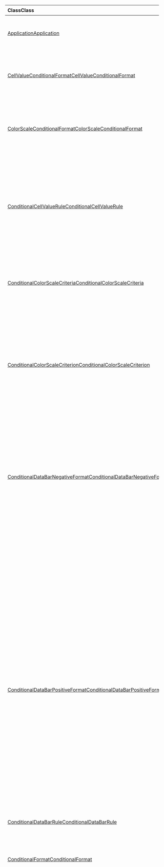 | <span data-ttu-id="c1685-101">Class</span><span class="sxs-lookup"><span data-stu-id="c1685-101">Class</span></span> | <span data-ttu-id="c1685-102">域</span><span class="sxs-lookup"><span data-stu-id="c1685-102">Fields</span></span> | <span data-ttu-id="c1685-103">说明</span><span class="sxs-lookup"><span data-stu-id="c1685-103">Description</span></span> |
|:---|:---|:---|
|[<span data-ttu-id="c1685-104">Application</span><span class="sxs-lookup"><span data-stu-id="c1685-104">Application</span></span>](/javascript/api/excel/excel.application)|[<span data-ttu-id="c1685-105">suspendApiCalculationUntilNextSync ( # B1 </span><span class="sxs-lookup"><span data-stu-id="c1685-105">suspendApiCalculationUntilNextSync()</span></span>](/javascript/api/excel/excel.application#suspendapicalculationuntilnextsync--)|<span data-ttu-id="c1685-106">在下一次调用“context.sync()”前暂停计算。</span><span class="sxs-lookup"><span data-stu-id="c1685-106">Suspends calculation until the next "context.sync()" is called.</span></span>|
|[<span data-ttu-id="c1685-107">CellValueConditionalFormat</span><span class="sxs-lookup"><span data-stu-id="c1685-107">CellValueConditionalFormat</span></span>](/javascript/api/excel/excel.cellvalueconditionalformat)|[<span data-ttu-id="c1685-108">format</span><span class="sxs-lookup"><span data-stu-id="c1685-108">format</span></span>](/javascript/api/excel/excel.cellvalueconditionalformat#format)|<span data-ttu-id="c1685-109">返回一个 format 对象，该对象封装条件格式字体、填充、边框和其他属性。</span><span class="sxs-lookup"><span data-stu-id="c1685-109">Returns a format object, encapsulating the conditional formats font, fill, borders, and other properties.</span></span>|
||[<span data-ttu-id="c1685-110">标尺</span><span class="sxs-lookup"><span data-stu-id="c1685-110">rule</span></span>](/javascript/api/excel/excel.cellvalueconditionalformat#rule)|<span data-ttu-id="c1685-111">指定此条件格式的 Rule 对象。</span><span class="sxs-lookup"><span data-stu-id="c1685-111">Specifies the Rule object on this conditional format.</span></span>|
|[<span data-ttu-id="c1685-112">ColorScaleConditionalFormat</span><span class="sxs-lookup"><span data-stu-id="c1685-112">ColorScaleConditionalFormat</span></span>](/javascript/api/excel/excel.colorscaleconditionalformat)|[<span data-ttu-id="c1685-113">criteria</span><span class="sxs-lookup"><span data-stu-id="c1685-113">criteria</span></span>](/javascript/api/excel/excel.colorscaleconditionalformat#criteria)|<span data-ttu-id="c1685-114">色阶的条件。</span><span class="sxs-lookup"><span data-stu-id="c1685-114">The criteria of the color scale.</span></span>|
||[<span data-ttu-id="c1685-115">threeColorScale</span><span class="sxs-lookup"><span data-stu-id="c1685-115">threeColorScale</span></span>](/javascript/api/excel/excel.colorscaleconditionalformat#threecolorscale)|<span data-ttu-id="c1685-116">如果为 true，则色阶将具有三个点 (最小、中点、最大) ，否则它将有两个 (最小值，最大) 。</span><span class="sxs-lookup"><span data-stu-id="c1685-116">If true the color scale will have three points (minimum, midpoint, maximum), otherwise it will have two (minimum, maximum).</span></span>|
|[<span data-ttu-id="c1685-117">ConditionalCellValueRule</span><span class="sxs-lookup"><span data-stu-id="c1685-117">ConditionalCellValueRule</span></span>](/javascript/api/excel/excel.conditionalcellvaluerule)|[<span data-ttu-id="c1685-118">formula1</span><span class="sxs-lookup"><span data-stu-id="c1685-118">formula1</span></span>](/javascript/api/excel/excel.conditionalcellvaluerule#formula1)|<span data-ttu-id="c1685-119">如果需要，公式可对条件格式规则进行求值。</span><span class="sxs-lookup"><span data-stu-id="c1685-119">The formula, if required, to evaluate the conditional format rule on.</span></span>|
||[<span data-ttu-id="c1685-120">formula2</span><span class="sxs-lookup"><span data-stu-id="c1685-120">formula2</span></span>](/javascript/api/excel/excel.conditionalcellvaluerule#formula2)|<span data-ttu-id="c1685-121">如果需要，公式可对条件格式规则进行求值。</span><span class="sxs-lookup"><span data-stu-id="c1685-121">The formula, if required, to evaluate the conditional format rule on.</span></span>|
||[<span data-ttu-id="c1685-122">operator</span><span class="sxs-lookup"><span data-stu-id="c1685-122">operator</span></span>](/javascript/api/excel/excel.conditionalcellvaluerule#operator)|<span data-ttu-id="c1685-123">单元格数值条件格式的运算符。</span><span class="sxs-lookup"><span data-stu-id="c1685-123">The operator of the cell value conditional format.</span></span>|
|[<span data-ttu-id="c1685-124">ConditionalColorScaleCriteria</span><span class="sxs-lookup"><span data-stu-id="c1685-124">ConditionalColorScaleCriteria</span></span>](/javascript/api/excel/excel.conditionalcolorscalecriteria)|[<span data-ttu-id="c1685-125">maximum</span><span class="sxs-lookup"><span data-stu-id="c1685-125">maximum</span></span>](/javascript/api/excel/excel.conditionalcolorscalecriteria#maximum)|<span data-ttu-id="c1685-126">最大点色阶条件。</span><span class="sxs-lookup"><span data-stu-id="c1685-126">The maximum point Color Scale Criterion.</span></span>|
||[<span data-ttu-id="c1685-127">放置</span><span class="sxs-lookup"><span data-stu-id="c1685-127">midpoint</span></span>](/javascript/api/excel/excel.conditionalcolorscalecriteria#midpoint)|<span data-ttu-id="c1685-128">色阶为 3 色阶时的中点色阶条件。</span><span class="sxs-lookup"><span data-stu-id="c1685-128">The midpoint Color Scale Criterion if the color scale is a 3-color scale.</span></span>|
||[<span data-ttu-id="c1685-129">minimum</span><span class="sxs-lookup"><span data-stu-id="c1685-129">minimum</span></span>](/javascript/api/excel/excel.conditionalcolorscalecriteria#minimum)|<span data-ttu-id="c1685-130">最小点色阶条件。</span><span class="sxs-lookup"><span data-stu-id="c1685-130">The minimum point Color Scale Criterion.</span></span>|
|[<span data-ttu-id="c1685-131">ConditionalColorScaleCriterion</span><span class="sxs-lookup"><span data-stu-id="c1685-131">ConditionalColorScaleCriterion</span></span>](/javascript/api/excel/excel.conditionalcolorscalecriterion)|[<span data-ttu-id="c1685-132">color</span><span class="sxs-lookup"><span data-stu-id="c1685-132">color</span></span>](/javascript/api/excel/excel.conditionalcolorscalecriterion#color)|<span data-ttu-id="c1685-133">色阶颜色的 HTML 颜色代码表示形式 (例如，#FF0000 代表红色) 。</span><span class="sxs-lookup"><span data-stu-id="c1685-133">HTML color code representation of the color scale color (e.g., #FF0000 represents Red).</span></span>|
||[<span data-ttu-id="c1685-134">formula</span><span class="sxs-lookup"><span data-stu-id="c1685-134">formula</span></span>](/javascript/api/excel/excel.conditionalcolorscalecriterion#formula)|<span data-ttu-id="c1685-135">数字、公式或 null（如果类型为 LowestValue）。</span><span class="sxs-lookup"><span data-stu-id="c1685-135">A number, a formula, or null (if Type is LowestValue).</span></span>|
||[<span data-ttu-id="c1685-136">type</span><span class="sxs-lookup"><span data-stu-id="c1685-136">type</span></span>](/javascript/api/excel/excel.conditionalcolorscalecriterion#type)|<span data-ttu-id="c1685-137">条件条件公式应基于什么。</span><span class="sxs-lookup"><span data-stu-id="c1685-137">What the criterion conditional formula should be based on.</span></span>|
|[<span data-ttu-id="c1685-138">ConditionalDataBarNegativeFormat</span><span class="sxs-lookup"><span data-stu-id="c1685-138">ConditionalDataBarNegativeFormat</span></span>](/javascript/api/excel/excel.conditionaldatabarnegativeformat)|[<span data-ttu-id="c1685-139">borderColor</span><span class="sxs-lookup"><span data-stu-id="c1685-139">borderColor</span></span>](/javascript/api/excel/excel.conditionaldatabarnegativeformat#bordercolor)|<span data-ttu-id="c1685-140">表示窗体 #RRGGBB（例如 "FFA500"）的边框线条颜色或作为已命名的 HTML 颜色（例如 "orange"）的 HTML 颜色代码。</span><span class="sxs-lookup"><span data-stu-id="c1685-140">HTML color code representing the color of the border line, of the form #RRGGBB (e.g., "FFA500") or as a named HTML color (e.g., "orange").</span></span>|
||[<span data-ttu-id="c1685-141">fillColor</span><span class="sxs-lookup"><span data-stu-id="c1685-141">fillColor</span></span>](/javascript/api/excel/excel.conditionaldatabarnegativeformat#fillcolor)|<span data-ttu-id="c1685-142">代表窗体 #RRGGBB (的填充颜色的 HTML 颜色代码，例如，"FFA500" ) 或作为命名的 HTML 颜色 (例如 "橙色" ) 。</span><span class="sxs-lookup"><span data-stu-id="c1685-142">HTML color code representing the fill color, of the form #RRGGBB (e.g., "FFA500") or as a named HTML color (e.g., "orange").</span></span>|
||[<span data-ttu-id="c1685-143">matchPositiveBorderColor</span><span class="sxs-lookup"><span data-stu-id="c1685-143">matchPositiveBorderColor</span></span>](/javascript/api/excel/excel.conditionaldatabarnegativeformat#matchpositivebordercolor)|<span data-ttu-id="c1685-144">指定负 DataBar 的边框颜色是否与正 DataBar 相同。</span><span class="sxs-lookup"><span data-stu-id="c1685-144">Specifies if the negative DataBar has the same border color as the positive DataBar.</span></span>|
||[<span data-ttu-id="c1685-145">matchPositiveFillColor</span><span class="sxs-lookup"><span data-stu-id="c1685-145">matchPositiveFillColor</span></span>](/javascript/api/excel/excel.conditionaldatabarnegativeformat#matchpositivefillcolor)|<span data-ttu-id="c1685-146">指定负 DataBar 的填充颜色是否与正 DataBar 相同。</span><span class="sxs-lookup"><span data-stu-id="c1685-146">Specifies if the negative DataBar has the same fill color as the positive DataBar.</span></span>|
|[<span data-ttu-id="c1685-147">ConditionalDataBarPositiveFormat</span><span class="sxs-lookup"><span data-stu-id="c1685-147">ConditionalDataBarPositiveFormat</span></span>](/javascript/api/excel/excel.conditionaldatabarpositiveformat)|[<span data-ttu-id="c1685-148">borderColor</span><span class="sxs-lookup"><span data-stu-id="c1685-148">borderColor</span></span>](/javascript/api/excel/excel.conditionaldatabarpositiveformat#bordercolor)|<span data-ttu-id="c1685-149">表示窗体 #RRGGBB（例如 "FFA500"）的边框线条颜色或作为已命名的 HTML 颜色（例如 "orange"）的 HTML 颜色代码。</span><span class="sxs-lookup"><span data-stu-id="c1685-149">HTML color code representing the color of the border line, of the form #RRGGBB (e.g., "FFA500") or as a named HTML color (e.g., "orange").</span></span>|
||[<span data-ttu-id="c1685-150">fillColor</span><span class="sxs-lookup"><span data-stu-id="c1685-150">fillColor</span></span>](/javascript/api/excel/excel.conditionaldatabarpositiveformat#fillcolor)|<span data-ttu-id="c1685-151">代表窗体 #RRGGBB (的填充颜色的 HTML 颜色代码，例如，"FFA500" ) 或作为命名的 HTML 颜色 (例如 "橙色" ) 。</span><span class="sxs-lookup"><span data-stu-id="c1685-151">HTML color code representing the fill color, of the form #RRGGBB (e.g., "FFA500") or as a named HTML color (e.g., "orange").</span></span>|
||[<span data-ttu-id="c1685-152">gradientFill</span><span class="sxs-lookup"><span data-stu-id="c1685-152">gradientFill</span></span>](/javascript/api/excel/excel.conditionaldatabarpositiveformat#gradientfill)|<span data-ttu-id="c1685-153">指定 DataBar 是否具有渐变。</span><span class="sxs-lookup"><span data-stu-id="c1685-153">Specifies if the DataBar has a gradient.</span></span>|
|[<span data-ttu-id="c1685-154">ConditionalDataBarRule</span><span class="sxs-lookup"><span data-stu-id="c1685-154">ConditionalDataBarRule</span></span>](/javascript/api/excel/excel.conditionaldatabarrule)|[<span data-ttu-id="c1685-155">formula</span><span class="sxs-lookup"><span data-stu-id="c1685-155">formula</span></span>](/javascript/api/excel/excel.conditionaldatabarrule#formula)|<span data-ttu-id="c1685-156">如果需要，公式可对 databar 规则进行求值。</span><span class="sxs-lookup"><span data-stu-id="c1685-156">The formula, if required, to evaluate the databar rule on.</span></span>|
||[<span data-ttu-id="c1685-157">type</span><span class="sxs-lookup"><span data-stu-id="c1685-157">type</span></span>](/javascript/api/excel/excel.conditionaldatabarrule#type)|<span data-ttu-id="c1685-158">Databar 的规则类型。</span><span class="sxs-lookup"><span data-stu-id="c1685-158">The type of rule for the databar.</span></span>|
|[<span data-ttu-id="c1685-159">ConditionalFormat</span><span class="sxs-lookup"><span data-stu-id="c1685-159">ConditionalFormat</span></span>](/javascript/api/excel/excel.conditionalformat)|[<span data-ttu-id="c1685-160">delete()</span><span class="sxs-lookup"><span data-stu-id="c1685-160">delete()</span></span>](/javascript/api/excel/excel.conditionalformat#delete--)|<span data-ttu-id="c1685-161">删除此条件格式。</span><span class="sxs-lookup"><span data-stu-id="c1685-161">Deletes this conditional format.</span></span>|
||[<span data-ttu-id="c1685-162">getRange()</span><span class="sxs-lookup"><span data-stu-id="c1685-162">getRange()</span></span>](/javascript/api/excel/excel.conditionalformat#getrange--)|<span data-ttu-id="c1685-163">返回应用条件格式的范围。</span><span class="sxs-lookup"><span data-stu-id="c1685-163">Returns the range the conditonal format is applied to.</span></span>|
||[<span data-ttu-id="c1685-164">getRangeOrNullObject()</span><span class="sxs-lookup"><span data-stu-id="c1685-164">getRangeOrNullObject()</span></span>](/javascript/api/excel/excel.conditionalformat#getrangeornullobject--)|<span data-ttu-id="c1685-165">返回条件格式应用于的区域; 或者，如果将条件格式应用于多个区域，则返回 null 对象。</span><span class="sxs-lookup"><span data-stu-id="c1685-165">Returns the range the conditonal format is applied to, or a null object if the conditional format is applied to multiple ranges.</span></span>|
||[<span data-ttu-id="c1685-166">priority</span><span class="sxs-lookup"><span data-stu-id="c1685-166">priority</span></span>](/javascript/api/excel/excel.conditionalformat#priority)|<span data-ttu-id="c1685-167">条件格式集合中当前存在此条件格式的优先级 (或索引) 。</span><span class="sxs-lookup"><span data-stu-id="c1685-167">The priority (or index) within the conditional format collection that this conditional format currently exists in.</span></span>|
||[<span data-ttu-id="c1685-168">cellValue</span><span class="sxs-lookup"><span data-stu-id="c1685-168">cellValue</span></span>](/javascript/api/excel/excel.conditionalformat#cellvalue)|<span data-ttu-id="c1685-169">如果当前条件格式为 CellValue 类型，则返回单元格值条件格式属性。</span><span class="sxs-lookup"><span data-stu-id="c1685-169">Returns the cell value conditional format properties if the current conditional format is a CellValue type.</span></span>|
||[<span data-ttu-id="c1685-170">cellValueOrNullObject</span><span class="sxs-lookup"><span data-stu-id="c1685-170">cellValueOrNullObject</span></span>](/javascript/api/excel/excel.conditionalformat#cellvalueornullobject)|<span data-ttu-id="c1685-171">如果当前条件格式为 CellValue 类型，则返回单元格值条件格式属性。</span><span class="sxs-lookup"><span data-stu-id="c1685-171">Returns the cell value conditional format properties if the current conditional format is a CellValue type.</span></span>|
||[<span data-ttu-id="c1685-172">色阶</span><span class="sxs-lookup"><span data-stu-id="c1685-172">colorScale</span></span>](/javascript/api/excel/excel.conditionalformat#colorscale)|<span data-ttu-id="c1685-173">如果当前条件格式为色阶类型，则返回色阶条件格式属性。</span><span class="sxs-lookup"><span data-stu-id="c1685-173">Returns the ColorScale conditional format properties if the current conditional format is an ColorScale type.</span></span>|
||[<span data-ttu-id="c1685-174">colorScaleOrNullObject</span><span class="sxs-lookup"><span data-stu-id="c1685-174">colorScaleOrNullObject</span></span>](/javascript/api/excel/excel.conditionalformat#colorscaleornullobject)|<span data-ttu-id="c1685-175">如果当前条件格式为色阶类型，则返回色阶条件格式属性。</span><span class="sxs-lookup"><span data-stu-id="c1685-175">Returns the ColorScale conditional format properties if the current conditional format is an ColorScale type.</span></span>|
||[<span data-ttu-id="c1685-176">自</span><span class="sxs-lookup"><span data-stu-id="c1685-176">custom</span></span>](/javascript/api/excel/excel.conditionalformat#custom)|<span data-ttu-id="c1685-177">如果当前条件格式为自定义类型，则返回自定义条件格式属性。</span><span class="sxs-lookup"><span data-stu-id="c1685-177">Returns the custom conditional format properties if the current conditional format is a custom type.</span></span>|
||[<span data-ttu-id="c1685-178">customOrNullObject</span><span class="sxs-lookup"><span data-stu-id="c1685-178">customOrNullObject</span></span>](/javascript/api/excel/excel.conditionalformat#customornullobject)|<span data-ttu-id="c1685-179">如果当前条件格式为自定义类型，则返回自定义条件格式属性。</span><span class="sxs-lookup"><span data-stu-id="c1685-179">Returns the custom conditional format properties if the current conditional format is a custom type.</span></span>|
||[<span data-ttu-id="c1685-180">dataBar</span><span class="sxs-lookup"><span data-stu-id="c1685-180">dataBar</span></span>](/javascript/api/excel/excel.conditionalformat#databar)|<span data-ttu-id="c1685-181">如果当前条件格式为数据栏，则返回数据条属性。</span><span class="sxs-lookup"><span data-stu-id="c1685-181">Returns the data bar properties if the current conditional format is a data bar.</span></span>|
||[<span data-ttu-id="c1685-182">dataBarOrNullObject</span><span class="sxs-lookup"><span data-stu-id="c1685-182">dataBarOrNullObject</span></span>](/javascript/api/excel/excel.conditionalformat#databarornullobject)|<span data-ttu-id="c1685-183">如果当前条件格式为数据栏，则返回数据条属性。</span><span class="sxs-lookup"><span data-stu-id="c1685-183">Returns the data bar properties if the current conditional format is a data bar.</span></span>|
||[<span data-ttu-id="c1685-184">iconSet</span><span class="sxs-lookup"><span data-stu-id="c1685-184">iconSet</span></span>](/javascript/api/excel/excel.conditionalformat#iconset)|<span data-ttu-id="c1685-185">如果当前条件格式为 IconSet 类型，则返回 IconSet 条件格式属性。</span><span class="sxs-lookup"><span data-stu-id="c1685-185">Returns the IconSet conditional format properties if the current conditional format is an IconSet type.</span></span>|
||[<span data-ttu-id="c1685-186">iconSetOrNullObject</span><span class="sxs-lookup"><span data-stu-id="c1685-186">iconSetOrNullObject</span></span>](/javascript/api/excel/excel.conditionalformat#iconsetornullobject)|<span data-ttu-id="c1685-187">如果当前条件格式为 IconSet 类型，则返回 IconSet 条件格式属性。</span><span class="sxs-lookup"><span data-stu-id="c1685-187">Returns the IconSet conditional format properties if the current conditional format is an IconSet type.</span></span>|
||[<span data-ttu-id="c1685-188">id</span><span class="sxs-lookup"><span data-stu-id="c1685-188">id</span></span>](/javascript/api/excel/excel.conditionalformat#id)|<span data-ttu-id="c1685-189">当前 ConditionalFormatCollection 内的条件格式的优先级。</span><span class="sxs-lookup"><span data-stu-id="c1685-189">The Priority of the Conditional Format within the current ConditionalFormatCollection.</span></span>|
||[<span data-ttu-id="c1685-190">好</span><span class="sxs-lookup"><span data-stu-id="c1685-190">preset</span></span>](/javascript/api/excel/excel.conditionalformat#preset)|<span data-ttu-id="c1685-191">返回预设条件的条件格式。</span><span class="sxs-lookup"><span data-stu-id="c1685-191">Returns the preset criteria conditional format.</span></span>|
||[<span data-ttu-id="c1685-192">presetOrNullObject</span><span class="sxs-lookup"><span data-stu-id="c1685-192">presetOrNullObject</span></span>](/javascript/api/excel/excel.conditionalformat#presetornullobject)|<span data-ttu-id="c1685-193">返回预设条件的条件格式。</span><span class="sxs-lookup"><span data-stu-id="c1685-193">Returns the preset criteria conditional format.</span></span>|
||[<span data-ttu-id="c1685-194">textComparison</span><span class="sxs-lookup"><span data-stu-id="c1685-194">textComparison</span></span>](/javascript/api/excel/excel.conditionalformat#textcomparison)|<span data-ttu-id="c1685-195">如果当前条件格式是文本类型，则返回特定的文本条件格式属性。</span><span class="sxs-lookup"><span data-stu-id="c1685-195">Returns the specific text conditional format properties if the current conditional format is a text type.</span></span>|
||[<span data-ttu-id="c1685-196">textComparisonOrNullObject</span><span class="sxs-lookup"><span data-stu-id="c1685-196">textComparisonOrNullObject</span></span>](/javascript/api/excel/excel.conditionalformat#textcomparisonornullobject)|<span data-ttu-id="c1685-197">如果当前条件格式是文本类型，则返回特定的文本条件格式属性。</span><span class="sxs-lookup"><span data-stu-id="c1685-197">Returns the specific text conditional format properties if the current conditional format is a text type.</span></span>|
||[<span data-ttu-id="c1685-198">topBottom</span><span class="sxs-lookup"><span data-stu-id="c1685-198">topBottom</span></span>](/javascript/api/excel/excel.conditionalformat#topbottom)|<span data-ttu-id="c1685-199">如果当前条件格式为 TopBottom 类型，则返回 Top/底端条件格式属性。</span><span class="sxs-lookup"><span data-stu-id="c1685-199">Returns the Top/Bottom conditional format properties if the current conditional format is an TopBottom type.</span></span>|
||[<span data-ttu-id="c1685-200">topBottomOrNullObject</span><span class="sxs-lookup"><span data-stu-id="c1685-200">topBottomOrNullObject</span></span>](/javascript/api/excel/excel.conditionalformat#topbottomornullobject)|<span data-ttu-id="c1685-201">如果当前条件格式为 TopBottom 类型，则返回 Top/底端条件格式属性。</span><span class="sxs-lookup"><span data-stu-id="c1685-201">Returns the Top/Bottom conditional format properties if the current conditional format is an TopBottom type.</span></span>|
||[<span data-ttu-id="c1685-202">type</span><span class="sxs-lookup"><span data-stu-id="c1685-202">type</span></span>](/javascript/api/excel/excel.conditionalformat#type)|<span data-ttu-id="c1685-203">一种条件格式。</span><span class="sxs-lookup"><span data-stu-id="c1685-203">A type of conditional format.</span></span>|
||[<span data-ttu-id="c1685-204">stopIfTrue</span><span class="sxs-lookup"><span data-stu-id="c1685-204">stopIfTrue</span></span>](/javascript/api/excel/excel.conditionalformat#stopiftrue)|<span data-ttu-id="c1685-205">如果满足此条件格式的条件，则不会有任何低优先级格式应在此单元格上生效。</span><span class="sxs-lookup"><span data-stu-id="c1685-205">If the conditions of this conditional format are met, no lower-priority formats shall take effect on that cell.</span></span>|
|[<span data-ttu-id="c1685-206">ConditionalFormatCollection</span><span class="sxs-lookup"><span data-stu-id="c1685-206">ConditionalFormatCollection</span></span>](/javascript/api/excel/excel.conditionalformatcollection)|[<span data-ttu-id="c1685-207">添加 (类型： ConditionalFormatType) </span><span class="sxs-lookup"><span data-stu-id="c1685-207">add(type: Excel.ConditionalFormatType)</span></span>](/javascript/api/excel/excel.conditionalformatcollection#add-type-)|<span data-ttu-id="c1685-208">将新的条件格式添加到集合中的第一个/最高优先级处。</span><span class="sxs-lookup"><span data-stu-id="c1685-208">Adds a new conditional format to the collection at the first/top priority.</span></span>|
||[<span data-ttu-id="c1685-209">clearAll ( # B1 </span><span class="sxs-lookup"><span data-stu-id="c1685-209">clearAll()</span></span>](/javascript/api/excel/excel.conditionalformatcollection#clearall--)|<span data-ttu-id="c1685-210">清除当前指定区域中处于活动状态的所有条件格式。</span><span class="sxs-lookup"><span data-stu-id="c1685-210">Clears all conditional formats active on the current specified range.</span></span>|
||[<span data-ttu-id="c1685-211">getCount()</span><span class="sxs-lookup"><span data-stu-id="c1685-211">getCount()</span></span>](/javascript/api/excel/excel.conditionalformatcollection#getcount--)|<span data-ttu-id="c1685-212">返回工作簿中的条件格式数。</span><span class="sxs-lookup"><span data-stu-id="c1685-212">Returns the number of conditional formats in the workbook.</span></span>|
||[<span data-ttu-id="c1685-213">getItem(id: string)</span><span class="sxs-lookup"><span data-stu-id="c1685-213">getItem(id: string)</span></span>](/javascript/api/excel/excel.conditionalformatcollection#getitem-id-)|<span data-ttu-id="c1685-214">返回给定 ID 的条件格式。</span><span class="sxs-lookup"><span data-stu-id="c1685-214">Returns a conditional format for the given ID.</span></span>|
||[<span data-ttu-id="c1685-215">getItemAt(index: number)</span><span class="sxs-lookup"><span data-stu-id="c1685-215">getItemAt(index: number)</span></span>](/javascript/api/excel/excel.conditionalformatcollection#getitemat-index-)|<span data-ttu-id="c1685-216">返回给定索引处的条件格式。</span><span class="sxs-lookup"><span data-stu-id="c1685-216">Returns a conditional format at the given index.</span></span>|
||[<span data-ttu-id="c1685-217">items</span><span class="sxs-lookup"><span data-stu-id="c1685-217">items</span></span>](/javascript/api/excel/excel.conditionalformatcollection#items)|<span data-ttu-id="c1685-218">获取此集合中已加载的子项。</span><span class="sxs-lookup"><span data-stu-id="c1685-218">Gets the loaded child items in this collection.</span></span>|
|[<span data-ttu-id="c1685-219">ConditionalFormatRule</span><span class="sxs-lookup"><span data-stu-id="c1685-219">ConditionalFormatRule</span></span>](/javascript/api/excel/excel.conditionalformatrule)|[<span data-ttu-id="c1685-220">formula</span><span class="sxs-lookup"><span data-stu-id="c1685-220">formula</span></span>](/javascript/api/excel/excel.conditionalformatrule#formula)|<span data-ttu-id="c1685-221">如果需要，公式可对条件格式规则进行求值。</span><span class="sxs-lookup"><span data-stu-id="c1685-221">The formula, if required, to evaluate the conditional format rule on.</span></span>|
||[<span data-ttu-id="c1685-222">formulaLocal</span><span class="sxs-lookup"><span data-stu-id="c1685-222">formulaLocal</span></span>](/javascript/api/excel/excel.conditionalformatrule#formulalocal)|<span data-ttu-id="c1685-223">如果需要，公式可采用用户的语言对条件格式规则进行求值。</span><span class="sxs-lookup"><span data-stu-id="c1685-223">The formula, if required, to evaluate the conditional format rule on in the user's language.</span></span>|
||[<span data-ttu-id="c1685-224">formulaR1C1</span><span class="sxs-lookup"><span data-stu-id="c1685-224">formulaR1C1</span></span>](/javascript/api/excel/excel.conditionalformatrule#formular1c1)|<span data-ttu-id="c1685-225">如果需要，公式可采用 R1C1 表示法对条件格式规则进行求值。</span><span class="sxs-lookup"><span data-stu-id="c1685-225">The formula, if required, to evaluate the conditional format rule on in R1C1-style notation.</span></span>|
|[<span data-ttu-id="c1685-226">ConditionalIconCriterion</span><span class="sxs-lookup"><span data-stu-id="c1685-226">ConditionalIconCriterion</span></span>](/javascript/api/excel/excel.conditionaliconcriterion)|[<span data-ttu-id="c1685-227">customIcon</span><span class="sxs-lookup"><span data-stu-id="c1685-227">customIcon</span></span>](/javascript/api/excel/excel.conditionaliconcriterion#customicon)|<span data-ttu-id="c1685-228">如果与默认 IconSet 不同，返回当前条件的自定义图标，否则将返回 null。</span><span class="sxs-lookup"><span data-stu-id="c1685-228">The custom icon for the current criterion if different from the default IconSet, else null will be returned.</span></span>|
||[<span data-ttu-id="c1685-229">formula</span><span class="sxs-lookup"><span data-stu-id="c1685-229">formula</span></span>](/javascript/api/excel/excel.conditionaliconcriterion#formula)|<span data-ttu-id="c1685-230">取决于类型的数字或公式。</span><span class="sxs-lookup"><span data-stu-id="c1685-230">A number or a formula depending on the type.</span></span>|
||[<span data-ttu-id="c1685-231">operator</span><span class="sxs-lookup"><span data-stu-id="c1685-231">operator</span></span>](/javascript/api/excel/excel.conditionaliconcriterion#operator)|<span data-ttu-id="c1685-232">图标条件格式的每个规则类型的 GreaterThan 或 GreaterThanOrEqual。</span><span class="sxs-lookup"><span data-stu-id="c1685-232">GreaterThan or GreaterThanOrEqual for each of the rule type for the Icon conditional format.</span></span>|
||[<span data-ttu-id="c1685-233">type</span><span class="sxs-lookup"><span data-stu-id="c1685-233">type</span></span>](/javascript/api/excel/excel.conditionaliconcriterion#type)|<span data-ttu-id="c1685-234">应基于的图标条件公式。</span><span class="sxs-lookup"><span data-stu-id="c1685-234">What the icon conditional formula should be based on.</span></span>|
|[<span data-ttu-id="c1685-235">ConditionalPresetCriteriaRule</span><span class="sxs-lookup"><span data-stu-id="c1685-235">ConditionalPresetCriteriaRule</span></span>](/javascript/api/excel/excel.conditionalpresetcriteriarule)|[<span data-ttu-id="c1685-236">依据</span><span class="sxs-lookup"><span data-stu-id="c1685-236">criterion</span></span>](/javascript/api/excel/excel.conditionalpresetcriteriarule#criterion)|<span data-ttu-id="c1685-237">条件格式的条件。</span><span class="sxs-lookup"><span data-stu-id="c1685-237">The criterion of the conditional format.</span></span>|
|[<span data-ttu-id="c1685-238">ConditionalRangeBorder</span><span class="sxs-lookup"><span data-stu-id="c1685-238">ConditionalRangeBorder</span></span>](/javascript/api/excel/excel.conditionalrangeborder)|[<span data-ttu-id="c1685-239">color</span><span class="sxs-lookup"><span data-stu-id="c1685-239">color</span></span>](/javascript/api/excel/excel.conditionalrangeborder#color)|<span data-ttu-id="c1685-240">表示窗体 #RRGGBB（例如 "FFA500"）的边框线条颜色或作为已命名的 HTML 颜色（例如 "orange"）的 HTML 颜色代码。</span><span class="sxs-lookup"><span data-stu-id="c1685-240">HTML color code representing the color of the border line, of the form #RRGGBB (e.g., "FFA500") or as a named HTML color (e.g., "orange").</span></span>|
||[<span data-ttu-id="c1685-241">sideIndex</span><span class="sxs-lookup"><span data-stu-id="c1685-241">sideIndex</span></span>](/javascript/api/excel/excel.conditionalrangeborder#sideindex)|<span data-ttu-id="c1685-242">指示边框的特定边的常量值。</span><span class="sxs-lookup"><span data-stu-id="c1685-242">Constant value that indicates the specific side of the border.</span></span>|
||[<span data-ttu-id="c1685-243">style</span><span class="sxs-lookup"><span data-stu-id="c1685-243">style</span></span>](/javascript/api/excel/excel.conditionalrangeborder#style)|<span data-ttu-id="c1685-244">线条样式的常量之一，指定边框的线条样式。</span><span class="sxs-lookup"><span data-stu-id="c1685-244">One of the constants of line style specifying the line style for the border.</span></span>|
|[<span data-ttu-id="c1685-245">ConditionalRangeBorderCollection</span><span class="sxs-lookup"><span data-stu-id="c1685-245">ConditionalRangeBorderCollection</span></span>](/javascript/api/excel/excel.conditionalrangebordercollection)|[<span data-ttu-id="c1685-246">getItem (索引： ConditionalRangeBorderIndex) </span><span class="sxs-lookup"><span data-stu-id="c1685-246">getItem(index: Excel.ConditionalRangeBorderIndex)</span></span>](/javascript/api/excel/excel.conditionalrangebordercollection#getitem-index-)|<span data-ttu-id="c1685-247">使用其名称获取 border 对象</span><span class="sxs-lookup"><span data-stu-id="c1685-247">Gets a border object using its name.</span></span>|
||[<span data-ttu-id="c1685-248">getItemAt(index: number)</span><span class="sxs-lookup"><span data-stu-id="c1685-248">getItemAt(index: number)</span></span>](/javascript/api/excel/excel.conditionalrangebordercollection#getitemat-index-)|<span data-ttu-id="c1685-249">使用其索引获取 border 对象</span><span class="sxs-lookup"><span data-stu-id="c1685-249">Gets a border object using its index.</span></span>|
||[<span data-ttu-id="c1685-250">bottom</span><span class="sxs-lookup"><span data-stu-id="c1685-250">bottom</span></span>](/javascript/api/excel/excel.conditionalrangebordercollection#bottom)|<span data-ttu-id="c1685-251">获取下边框。</span><span class="sxs-lookup"><span data-stu-id="c1685-251">Gets the bottom border.</span></span>|
||[<span data-ttu-id="c1685-252">count</span><span class="sxs-lookup"><span data-stu-id="c1685-252">count</span></span>](/javascript/api/excel/excel.conditionalrangebordercollection#count)|<span data-ttu-id="c1685-253">集合中的 border 对象数量。</span><span class="sxs-lookup"><span data-stu-id="c1685-253">Number of border objects in the collection.</span></span>|
||[<span data-ttu-id="c1685-254">items</span><span class="sxs-lookup"><span data-stu-id="c1685-254">items</span></span>](/javascript/api/excel/excel.conditionalrangebordercollection#items)|<span data-ttu-id="c1685-255">获取此集合中已加载的子项。</span><span class="sxs-lookup"><span data-stu-id="c1685-255">Gets the loaded child items in this collection.</span></span>|
||[<span data-ttu-id="c1685-256">left</span><span class="sxs-lookup"><span data-stu-id="c1685-256">left</span></span>](/javascript/api/excel/excel.conditionalrangebordercollection#left)|<span data-ttu-id="c1685-257">获取左边框。</span><span class="sxs-lookup"><span data-stu-id="c1685-257">Gets the left border.</span></span>|
||[<span data-ttu-id="c1685-258">right</span><span class="sxs-lookup"><span data-stu-id="c1685-258">right</span></span>](/javascript/api/excel/excel.conditionalrangebordercollection#right)|<span data-ttu-id="c1685-259">获取右边框。</span><span class="sxs-lookup"><span data-stu-id="c1685-259">Gets the right border.</span></span>|
||[<span data-ttu-id="c1685-260">top</span><span class="sxs-lookup"><span data-stu-id="c1685-260">top</span></span>](/javascript/api/excel/excel.conditionalrangebordercollection#top)|<span data-ttu-id="c1685-261">获取上边框。</span><span class="sxs-lookup"><span data-stu-id="c1685-261">Gets the top border.</span></span>|
|[<span data-ttu-id="c1685-262">ConditionalRangeFill</span><span class="sxs-lookup"><span data-stu-id="c1685-262">ConditionalRangeFill</span></span>](/javascript/api/excel/excel.conditionalrangefill)|[<span data-ttu-id="c1685-263">clear()</span><span class="sxs-lookup"><span data-stu-id="c1685-263">clear()</span></span>](/javascript/api/excel/excel.conditionalrangefill#clear--)|<span data-ttu-id="c1685-264">重置填充。</span><span class="sxs-lookup"><span data-stu-id="c1685-264">Resets the fill.</span></span>|
||[<span data-ttu-id="c1685-265">color</span><span class="sxs-lookup"><span data-stu-id="c1685-265">color</span></span>](/javascript/api/excel/excel.conditionalrangefill#color)|<span data-ttu-id="c1685-266">代表填充颜色的 HTML 颜色代码 #RRGGBB (例如，"FFA500" ) 或作为命名的 HTML 颜色 (例如 "橙色" ) 。</span><span class="sxs-lookup"><span data-stu-id="c1685-266">HTML color code representing the color of the fill, of the form #RRGGBB (e.g., "FFA500") or as a named HTML color (e.g., "orange").</span></span>|
|[<span data-ttu-id="c1685-267">ConditionalRangeFont</span><span class="sxs-lookup"><span data-stu-id="c1685-267">ConditionalRangeFont</span></span>](/javascript/api/excel/excel.conditionalrangefont)|[<span data-ttu-id="c1685-268">bold</span><span class="sxs-lookup"><span data-stu-id="c1685-268">bold</span></span>](/javascript/api/excel/excel.conditionalrangefont#bold)|<span data-ttu-id="c1685-269">指定字体是否为粗体。</span><span class="sxs-lookup"><span data-stu-id="c1685-269">Specifies if the font is bold.</span></span>|
||[<span data-ttu-id="c1685-270">clear()</span><span class="sxs-lookup"><span data-stu-id="c1685-270">clear()</span></span>](/javascript/api/excel/excel.conditionalrangefont#clear--)|<span data-ttu-id="c1685-271">重置字体格式。</span><span class="sxs-lookup"><span data-stu-id="c1685-271">Resets the font formats.</span></span>|
||[<span data-ttu-id="c1685-272">color</span><span class="sxs-lookup"><span data-stu-id="c1685-272">color</span></span>](/javascript/api/excel/excel.conditionalrangefont#color)|<span data-ttu-id="c1685-273">文本颜色的 HTML 颜色代码表示 (例如，#FF0000 代表红色) 。</span><span class="sxs-lookup"><span data-stu-id="c1685-273">HTML color code representation of the text color (e.g., #FF0000 represents Red).</span></span>|
||[<span data-ttu-id="c1685-274">italic</span><span class="sxs-lookup"><span data-stu-id="c1685-274">italic</span></span>](/javascript/api/excel/excel.conditionalrangefont#italic)|<span data-ttu-id="c1685-275">指定字体是否为斜体。</span><span class="sxs-lookup"><span data-stu-id="c1685-275">Specifies if the font is italic.</span></span>|
||[<span data-ttu-id="c1685-276">strikethrough</span><span class="sxs-lookup"><span data-stu-id="c1685-276">strikethrough</span></span>](/javascript/api/excel/excel.conditionalrangefont#strikethrough)|<span data-ttu-id="c1685-277">指定字体的删除线状态。</span><span class="sxs-lookup"><span data-stu-id="c1685-277">Specifies the strikethrough status of the font.</span></span>|
||[<span data-ttu-id="c1685-278">underline</span><span class="sxs-lookup"><span data-stu-id="c1685-278">underline</span></span>](/javascript/api/excel/excel.conditionalrangefont#underline)|<span data-ttu-id="c1685-279">应用于字体的下划线类型。</span><span class="sxs-lookup"><span data-stu-id="c1685-279">The type of underline applied to the font.</span></span>|
|[<span data-ttu-id="c1685-280">ConditionalRangeFormat</span><span class="sxs-lookup"><span data-stu-id="c1685-280">ConditionalRangeFormat</span></span>](/javascript/api/excel/excel.conditionalrangeformat)|[<span data-ttu-id="c1685-281">numberFormat</span><span class="sxs-lookup"><span data-stu-id="c1685-281">numberFormat</span></span>](/javascript/api/excel/excel.conditionalrangeformat#numberformat)|<span data-ttu-id="c1685-282">表示给定范围的 Excel 数字格式代码。</span><span class="sxs-lookup"><span data-stu-id="c1685-282">Represents Excel's number format code for the given range.</span></span>|
||[<span data-ttu-id="c1685-283">Borders</span><span class="sxs-lookup"><span data-stu-id="c1685-283">borders</span></span>](/javascript/api/excel/excel.conditionalrangeformat#borders)|<span data-ttu-id="c1685-284">应用于整体条件格式范围的 border 对象的集合。</span><span class="sxs-lookup"><span data-stu-id="c1685-284">Collection of border objects that apply to the overall conditional format range.</span></span>|
||[<span data-ttu-id="c1685-285">fill</span><span class="sxs-lookup"><span data-stu-id="c1685-285">fill</span></span>](/javascript/api/excel/excel.conditionalrangeformat#fill)|<span data-ttu-id="c1685-286">返回在整体条件格式范围上定义的 fill 对象。</span><span class="sxs-lookup"><span data-stu-id="c1685-286">Returns the fill object defined on the overall conditional format range.</span></span>|
||[<span data-ttu-id="c1685-287">font</span><span class="sxs-lookup"><span data-stu-id="c1685-287">font</span></span>](/javascript/api/excel/excel.conditionalrangeformat#font)|<span data-ttu-id="c1685-288">返回在整体条件格式区域上定义的 font 对象。</span><span class="sxs-lookup"><span data-stu-id="c1685-288">Returns the font object defined on the overall conditional format range.</span></span>|
|[<span data-ttu-id="c1685-289">ConditionalTextComparisonRule</span><span class="sxs-lookup"><span data-stu-id="c1685-289">ConditionalTextComparisonRule</span></span>](/javascript/api/excel/excel.conditionaltextcomparisonrule)|[<span data-ttu-id="c1685-290">operator</span><span class="sxs-lookup"><span data-stu-id="c1685-290">operator</span></span>](/javascript/api/excel/excel.conditionaltextcomparisonrule#operator)|<span data-ttu-id="c1685-291">文本条件格式的运算符。</span><span class="sxs-lookup"><span data-stu-id="c1685-291">The operator of the text conditional format.</span></span>|
||[<span data-ttu-id="c1685-292">text</span><span class="sxs-lookup"><span data-stu-id="c1685-292">text</span></span>](/javascript/api/excel/excel.conditionaltextcomparisonrule#text)|<span data-ttu-id="c1685-293">条件格式的文本值。</span><span class="sxs-lookup"><span data-stu-id="c1685-293">The Text value of conditional format.</span></span>|
|[<span data-ttu-id="c1685-294">ConditionalTopBottomRule</span><span class="sxs-lookup"><span data-stu-id="c1685-294">ConditionalTopBottomRule</span></span>](/javascript/api/excel/excel.conditionaltopbottomrule)|[<span data-ttu-id="c1685-295">rank</span><span class="sxs-lookup"><span data-stu-id="c1685-295">rank</span></span>](/javascript/api/excel/excel.conditionaltopbottomrule#rank)|<span data-ttu-id="c1685-296">1 和 1000 之间的数字排名或 1 和 100 之间的百分比排名。</span><span class="sxs-lookup"><span data-stu-id="c1685-296">The rank between 1 and 1000 for numeric ranks or 1 and 100 for percent ranks.</span></span>|
||[<span data-ttu-id="c1685-297">type</span><span class="sxs-lookup"><span data-stu-id="c1685-297">type</span></span>](/javascript/api/excel/excel.conditionaltopbottomrule#type)|<span data-ttu-id="c1685-298">根据顶部或底部排名设置值的格式。</span><span class="sxs-lookup"><span data-stu-id="c1685-298">Format values based on the top or bottom rank.</span></span>|
|[<span data-ttu-id="c1685-299">CustomConditionalFormat</span><span class="sxs-lookup"><span data-stu-id="c1685-299">CustomConditionalFormat</span></span>](/javascript/api/excel/excel.customconditionalformat)|[<span data-ttu-id="c1685-300">format</span><span class="sxs-lookup"><span data-stu-id="c1685-300">format</span></span>](/javascript/api/excel/excel.customconditionalformat#format)|<span data-ttu-id="c1685-301">返回一个 format 对象，该对象封装条件格式字体、填充、边框和其他属性。</span><span class="sxs-lookup"><span data-stu-id="c1685-301">Returns a format object, encapsulating the conditional formats font, fill, borders, and other properties.</span></span>|
||[<span data-ttu-id="c1685-302">标尺</span><span class="sxs-lookup"><span data-stu-id="c1685-302">rule</span></span>](/javascript/api/excel/excel.customconditionalformat#rule)|<span data-ttu-id="c1685-303">指定此条件格式的 Rule 对象。</span><span class="sxs-lookup"><span data-stu-id="c1685-303">Specifies the Rule object on this conditional format.</span></span>|
|[<span data-ttu-id="c1685-304">DataBarConditionalFormat</span><span class="sxs-lookup"><span data-stu-id="c1685-304">DataBarConditionalFormat</span></span>](/javascript/api/excel/excel.databarconditionalformat)|[<span data-ttu-id="c1685-305">axisColor</span><span class="sxs-lookup"><span data-stu-id="c1685-305">axisColor</span></span>](/javascript/api/excel/excel.databarconditionalformat#axiscolor)|<span data-ttu-id="c1685-306">代表坐标轴颜色的 HTML 颜色代码，格式 #RRGGBB (，例如，"FFA500" ) 或作为命名的 HTML 颜色 (例如，"橙色" ) 。</span><span class="sxs-lookup"><span data-stu-id="c1685-306">HTML color code representing the color of the Axis line, of the form #RRGGBB (e.g., "FFA500") or as a named HTML color (e.g., "orange").</span></span>|
||[<span data-ttu-id="c1685-307">axisFormat</span><span class="sxs-lookup"><span data-stu-id="c1685-307">axisFormat</span></span>](/javascript/api/excel/excel.databarconditionalformat#axisformat)|<span data-ttu-id="c1685-308">为 Excel 数据栏确定轴的方式的表示形式。</span><span class="sxs-lookup"><span data-stu-id="c1685-308">Representation of how the axis is determined for an Excel data bar.</span></span>|
||[<span data-ttu-id="c1685-309">barDirection</span><span class="sxs-lookup"><span data-stu-id="c1685-309">barDirection</span></span>](/javascript/api/excel/excel.databarconditionalformat#bardirection)|<span data-ttu-id="c1685-310">指定数据条图形的基于方向。</span><span class="sxs-lookup"><span data-stu-id="c1685-310">Specifies the direction that the data bar graphic should be based on.</span></span>|
||[<span data-ttu-id="c1685-311">lowerBoundRule</span><span class="sxs-lookup"><span data-stu-id="c1685-311">lowerBoundRule</span></span>](/javascript/api/excel/excel.databarconditionalformat#lowerboundrule)|<span data-ttu-id="c1685-312">构成数据栏的下限（以及如何计算，如果适用）的规则。</span><span class="sxs-lookup"><span data-stu-id="c1685-312">The rule for what consistutes the lower bound (and how to calculate it, if applicable) for a data bar.</span></span>|
||[<span data-ttu-id="c1685-313">negativeFormat</span><span class="sxs-lookup"><span data-stu-id="c1685-313">negativeFormat</span></span>](/javascript/api/excel/excel.databarconditionalformat#negativeformat)|<span data-ttu-id="c1685-314">在 Excel 数据栏中的轴左侧的所有值的表示形式。</span><span class="sxs-lookup"><span data-stu-id="c1685-314">Representation of all values to the left of the axis in an Excel data bar.</span></span>|
||[<span data-ttu-id="c1685-315">positiveFormat</span><span class="sxs-lookup"><span data-stu-id="c1685-315">positiveFormat</span></span>](/javascript/api/excel/excel.databarconditionalformat#positiveformat)|<span data-ttu-id="c1685-316">在 Excel 数据栏中的轴右侧的所有值的表示形式。</span><span class="sxs-lookup"><span data-stu-id="c1685-316">Representation of all values to the right of the axis in an Excel data bar.</span></span>|
||[<span data-ttu-id="c1685-317">showDataBarOnly</span><span class="sxs-lookup"><span data-stu-id="c1685-317">showDataBarOnly</span></span>](/javascript/api/excel/excel.databarconditionalformat#showdatabaronly)|<span data-ttu-id="c1685-318">如果为 true，则对应用数据栏的单元格隐藏值。</span><span class="sxs-lookup"><span data-stu-id="c1685-318">If true, hides the values from the cells where the data bar is applied.</span></span>|
||[<span data-ttu-id="c1685-319">upperBoundRule</span><span class="sxs-lookup"><span data-stu-id="c1685-319">upperBoundRule</span></span>](/javascript/api/excel/excel.databarconditionalformat#upperboundrule)|<span data-ttu-id="c1685-320">构成数据栏的上限（以及如何计算，如果适用）的规则。</span><span class="sxs-lookup"><span data-stu-id="c1685-320">The rule for what constitutes the upper bound (and how to calculate it, if applicable) for a data bar.</span></span>|
|[<span data-ttu-id="c1685-321">IconSetConditionalFormat</span><span class="sxs-lookup"><span data-stu-id="c1685-321">IconSetConditionalFormat</span></span>](/javascript/api/excel/excel.iconsetconditionalformat)|[<span data-ttu-id="c1685-322">criteria</span><span class="sxs-lookup"><span data-stu-id="c1685-322">criteria</span></span>](/javascript/api/excel/excel.iconsetconditionalformat#criteria)|<span data-ttu-id="c1685-323">用于条件图标的规则和潜在自定义图标的条件和 IconSets 的数组。</span><span class="sxs-lookup"><span data-stu-id="c1685-323">An array of Criteria and IconSets for the rules and potential custom icons for conditional icons.</span></span>|
||[<span data-ttu-id="c1685-324">reverseIconOrder</span><span class="sxs-lookup"><span data-stu-id="c1685-324">reverseIconOrder</span></span>](/javascript/api/excel/excel.iconsetconditionalformat#reverseiconorder)|<span data-ttu-id="c1685-325">如果为 true，则反转 IconSet 的图标订单。</span><span class="sxs-lookup"><span data-stu-id="c1685-325">If true, reverses the icon orders for the IconSet.</span></span>|
||[<span data-ttu-id="c1685-326">showIconOnly</span><span class="sxs-lookup"><span data-stu-id="c1685-326">showIconOnly</span></span>](/javascript/api/excel/excel.iconsetconditionalformat#showicononly)|<span data-ttu-id="c1685-327">如果为 true，则隐藏值并仅显示图标。</span><span class="sxs-lookup"><span data-stu-id="c1685-327">If true, hides the values and only shows icons.</span></span>|
||[<span data-ttu-id="c1685-328">style</span><span class="sxs-lookup"><span data-stu-id="c1685-328">style</span></span>](/javascript/api/excel/excel.iconsetconditionalformat#style)|<span data-ttu-id="c1685-329">如果设置，则显示条件格式的 IconSet 选项。</span><span class="sxs-lookup"><span data-stu-id="c1685-329">If set, displays the IconSet option for the conditional format.</span></span>|
|[<span data-ttu-id="c1685-330">PresetCriteriaConditionalFormat</span><span class="sxs-lookup"><span data-stu-id="c1685-330">PresetCriteriaConditionalFormat</span></span>](/javascript/api/excel/excel.presetcriteriaconditionalformat)|[<span data-ttu-id="c1685-331">format</span><span class="sxs-lookup"><span data-stu-id="c1685-331">format</span></span>](/javascript/api/excel/excel.presetcriteriaconditionalformat#format)|<span data-ttu-id="c1685-332">返回一个 format 对象，该对象封装条件格式字体、填充、边框和其他属性。</span><span class="sxs-lookup"><span data-stu-id="c1685-332">Returns a format object, encapsulating the conditional formats font, fill, borders, and other properties.</span></span>|
||[<span data-ttu-id="c1685-333">标尺</span><span class="sxs-lookup"><span data-stu-id="c1685-333">rule</span></span>](/javascript/api/excel/excel.presetcriteriaconditionalformat#rule)|<span data-ttu-id="c1685-334">条件格式的规则。</span><span class="sxs-lookup"><span data-stu-id="c1685-334">The rule of the conditional format.</span></span>|
|[<span data-ttu-id="c1685-335">Range</span><span class="sxs-lookup"><span data-stu-id="c1685-335">Range</span></span>](/javascript/api/excel/excel.range)|[<span data-ttu-id="c1685-336">calculate()</span><span class="sxs-lookup"><span data-stu-id="c1685-336">calculate()</span></span>](/javascript/api/excel/excel.range#calculate--)|<span data-ttu-id="c1685-337">计算工作表上的单元格区域。</span><span class="sxs-lookup"><span data-stu-id="c1685-337">Calculates a range of cells on a worksheet.</span></span>|
||[<span data-ttu-id="c1685-338">conditionalFormats</span><span class="sxs-lookup"><span data-stu-id="c1685-338">conditionalFormats</span></span>](/javascript/api/excel/excel.range#conditionalformats)|<span data-ttu-id="c1685-339">与该范围相交的 ConditionalFormats 的集合。</span><span class="sxs-lookup"><span data-stu-id="c1685-339">The collection of ConditionalFormats that intersect the range.</span></span>|
|[<span data-ttu-id="c1685-340">TextConditionalFormat</span><span class="sxs-lookup"><span data-stu-id="c1685-340">TextConditionalFormat</span></span>](/javascript/api/excel/excel.textconditionalformat)|[<span data-ttu-id="c1685-341">format</span><span class="sxs-lookup"><span data-stu-id="c1685-341">format</span></span>](/javascript/api/excel/excel.textconditionalformat#format)|<span data-ttu-id="c1685-342">返回一个 format 对象，该对象封装条件格式字体、填充、边框和其他属性。</span><span class="sxs-lookup"><span data-stu-id="c1685-342">Returns a format object, encapsulating the conditional formats font, fill, borders, and other properties.</span></span>|
||[<span data-ttu-id="c1685-343">标尺</span><span class="sxs-lookup"><span data-stu-id="c1685-343">rule</span></span>](/javascript/api/excel/excel.textconditionalformat#rule)|<span data-ttu-id="c1685-344">条件格式的规则。</span><span class="sxs-lookup"><span data-stu-id="c1685-344">The rule of the conditional format.</span></span>|
|[<span data-ttu-id="c1685-345">TopBottomConditionalFormat</span><span class="sxs-lookup"><span data-stu-id="c1685-345">TopBottomConditionalFormat</span></span>](/javascript/api/excel/excel.topbottomconditionalformat)|[<span data-ttu-id="c1685-346">format</span><span class="sxs-lookup"><span data-stu-id="c1685-346">format</span></span>](/javascript/api/excel/excel.topbottomconditionalformat#format)|<span data-ttu-id="c1685-347">返回一个 format 对象，该对象封装条件格式字体、填充、边框和其他属性。</span><span class="sxs-lookup"><span data-stu-id="c1685-347">Returns a format object, encapsulating the conditional formats font, fill, borders, and other properties.</span></span>|
||[<span data-ttu-id="c1685-348">标尺</span><span class="sxs-lookup"><span data-stu-id="c1685-348">rule</span></span>](/javascript/api/excel/excel.topbottomconditionalformat#rule)|<span data-ttu-id="c1685-349">顶部/底部条件格式的条件。</span><span class="sxs-lookup"><span data-stu-id="c1685-349">The criteria of the Top/Bottom conditional format.</span></span>|
|[<span data-ttu-id="c1685-350">Worksheet</span><span class="sxs-lookup"><span data-stu-id="c1685-350">Worksheet</span></span>](/javascript/api/excel/excel.worksheet)|[<span data-ttu-id="c1685-351">计算 (markAllDirty： boolean) </span><span class="sxs-lookup"><span data-stu-id="c1685-351">calculate(markAllDirty: boolean)</span></span>](/javascript/api/excel/excel.worksheet#calculate-markalldirty-)|<span data-ttu-id="c1685-352">计算工作表上的所有单元格。</span><span class="sxs-lookup"><span data-stu-id="c1685-352">Calculates all cells on a worksheet.</span></span>|
